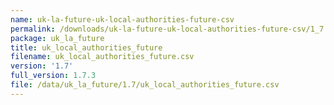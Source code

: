 ```yaml
---
name: uk-la-future-uk-local-authorities-future-csv
permalink: /downloads/uk-la-future-uk-local-authorities-future-csv/1_7
package: uk_la_future
title: uk_local_authorities_future
filename: uk_local_authorities_future.csv
version: '1.7'
full_version: 1.7.3
file: /data/uk_la_future/1.7/uk_local_authorities_future.csv
---
```

